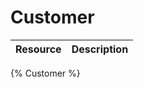 <!--
@title Customer
@author Moltin Ltd
@description Customers endpoints
-->

# Customer
Resource | Description
---------|------------
{% Customer %}